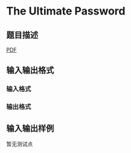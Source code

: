 # The Ultimate Password

## 题目描述

[problemUrl]: https://uva.onlinejudge.org/index.php?option=com_onlinejudge&Itemid=8&category=447&page=show_problem&problem=4151

[PDF](https://uva.onlinejudge.org/external/14/p1405.pdf)

## 输入输出格式

### 输入格式

### 输出格式

## 输入输出样例

暂无测试点

